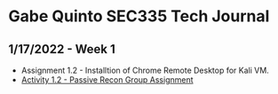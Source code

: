 # Gabe Quinto SEC335 Tech Journal
1/17/2022 - Week 1
------
* Assignment 1.2 - Installtion of Chrome Remote Desktop for Kali VM.
* [Activity 1.2 - Passive Recon Group Assignment](https://github.com/gabequinto/SEC335/blob/f3ee367a7778133d879d70829208ed048a33f386/Activity1.2.md) 
